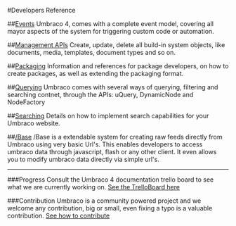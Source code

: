 #Developers Reference


##[Events](Events/index.md)
Umbraco 4, comes with a complete event model, covering all mayor aspects of the system for triggering custom code or automation.  

##[Management APIs](management/index.md)
Create, update, delete all build-in system objects, like documents, media, templates, document types and so on. 

##[Packaging](Packaging/index.md)
Information and references for package developers, on how to create packages, as well as extending the packaging format.

##[Querying](Querying/index.md)
Umbraco comes with several ways of querying, filtering and searching contnet, through the APIs: uQuery, DynamicNode and NodeFactory

##[Searching](Searching/index.md)
Details on how to implement search capabilities for your Umbraco website.

##[/Base](Api/Base/Index.md)
/Base is a extendable system for creating raw feeds directly from Umbraco using very basic Url's. This enables developers to access umbraco data through javascript, flash or any other client. It even allows you to modify umbraco data directly via simple url's.



---

###Progress
Consult the Umbraco 4 documentation trello board to see what we are currently working on.
[See the TrelloBoard here](https://trello.com/board/umbraco-4-documentation/4fdb02df8fc3ef067e809e95)

###Contribution
Umbraco is a community powered project and we welcome any contribution, big or small, even fixing a typo is a valuable contribution.
[See how to contribute](https://github.com/umbraco/Umbraco4Docs) 